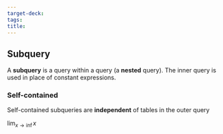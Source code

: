 ```yaml
---
target-deck: 
tags: 
title:
---
```


## Subquery

A **subquery** is a query within a query (a **nested** query). The inner query is used in place of constant expressions.

<!--ID: 1729181159960-->

### Self-contained

Self-contained subqueries are **independent** of tables in the outer query

$\lim_{x \to \inf} x$

<!--ID: 1729181159963-->
